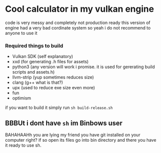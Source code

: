 # Cool calculator in my vulkan engine
code is very messy and completely not production ready this version of engine had a very bad cordinate system so yeah i do not recommend to anyone to use it

### Required things to build
- Vulkan SDK (self explanatory)
- xxd (for generating .h files for assets)
- python3 (any version will work i promise. it is used for gererating build scripts and assets.h)
- llvm-strip (yup sometimes reduces size)
- clang (g++ what is that?)
- upx (used to reduce exe size even more)
- fun
- optimism

if you want to build it simply run `sh build-release.sh`
## BBBUt i dont have `sh` im Binbows user
BAHAHAAHh you are lying my friend you have git installed on your computer right? if so open its files go into bin directory and there you have it ready to use sh.
